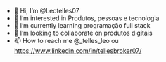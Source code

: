 - 👋 Hi, I’m @Leotelles07
- 👀 I’m interested in Produtos, pessoas e tecnologia
- 🌱 I’m currently learning programação full stack
- 💞️ I’m looking to collaborate on produtos digitais 
- 📫 How to reach me @_telles_leo ou https://www.linkedin.com/in/tellesbroker07/

<!---
Leotelles07/Leotelles07 is a ✨ special ✨ repository because its `README.md` (this file) appears on your GitHub profile.
You can click the Preview link to take a look at your changes.
--->
